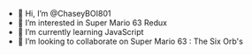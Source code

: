 - 👋 Hi, I’m @ChaseyBOI801
- 👀 I’m interested in Super Mario 63 Redux
- 🌱 I’m currently learning JavaScript
- 💞️ I’m looking to collaborate on Super Mario 63 : The Six Orb's

<!---
ChaseyBOI801/ChaseyBOI801 is a ✨ special ✨ repository because its `README.md` (this file) appears on your GitHub profile.
You can click the Preview link to take a look at your changes.
--->

